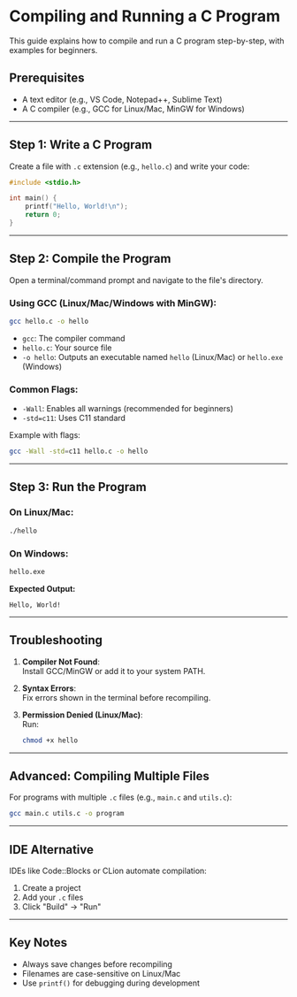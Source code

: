 
# Compiling and Running a C Program

This guide explains how to compile and run a C program step-by-step, with examples for beginners.

## Prerequisites
- A text editor (e.g., VS Code, Notepad++, Sublime Text)
- A C compiler (e.g., GCC for Linux/Mac, MinGW for Windows)

---

## Step 1: Write a C Program
Create a file with `.c` extension (e.g., `hello.c`) and write your code:

```c
#include <stdio.h>

int main() {
    printf("Hello, World!\n");
    return 0;
}
```

---

## Step 2: Compile the Program
Open a terminal/command prompt and navigate to the file's directory.

### Using GCC (Linux/Mac/Windows with MinGW):
```bash
gcc hello.c -o hello
```
- `gcc`: The compiler command
- `hello.c`: Your source file
- `-o hello`: Outputs an executable named `hello` (Linux/Mac) or `hello.exe` (Windows)

### Common Flags:
- `-Wall`: Enables all warnings (recommended for beginners)
- `-std=c11`: Uses C11 standard

Example with flags:
```bash
gcc -Wall -std=c11 hello.c -o hello
```

---

## Step 3: Run the Program
### On Linux/Mac:
```bash
./hello
```

### On Windows:
```bash
hello.exe
```

**Expected Output:**
```
Hello, World!
```

---

## Troubleshooting
1. **Compiler Not Found**:  
   Install GCC/MinGW or add it to your system PATH.

2. **Syntax Errors**:  
   Fix errors shown in the terminal before recompiling.

3. **Permission Denied (Linux/Mac)**:  
   Run:  
   ```bash
   chmod +x hello
   ```

---

## Advanced: Compiling Multiple Files
For programs with multiple `.c` files (e.g., `main.c` and `utils.c`):

```bash
gcc main.c utils.c -o program
```

---

## IDE Alternative
IDEs like Code::Blocks or CLion automate compilation:
1. Create a project
2. Add your `.c` files
3. Click "Build" → "Run"

---

## Key Notes
- Always save changes before recompiling
- Filenames are case-sensitive on Linux/Mac
- Use `printf()` for debugging during development
```